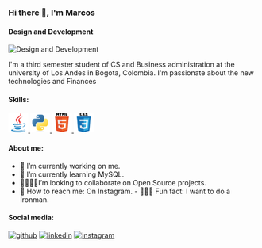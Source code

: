 ### Hi there 👋, I'm Marcos
#### Design and Development
![Design and Development](https://careers.insightconsultants.co/wp-content/uploads/2020/09/1_sV60JhlYL4IdWjcNvKTJRA.png)

I'm a third semester student of CS and Business administration at the university of Los Andes in Bogota, Colombia. I'm passionate about the new technologies and Finances

#### Skills:
<p align="left">
<!--Java -->
<a href="#" target="_blank"> <img src="https://raw.githubusercontent.com/devicons/devicon/master/icons/java/java-original.svg" alt="java" width="40" height="40"/> </a>
<!--Python -->
<a href="#" target="_blank"> <img src="https://raw.githubusercontent.com/devicons/devicon/master/icons/python/python-original.svg" alt="python" width="40" height="40"/> </a> 
<!-- HTML -->
<a href="#" target="_blank"> <img src="https://raw.githubusercontent.com/devicons/devicon/master/icons/html5/html5-original-wordmark.svg" alt="html5" width="40" height="40"/> </a>
<!--CSS 3 -->
 <a href="#" target="_blank"> <img src="https://raw.githubusercontent.com/devicons/devicon/master/icons/css3/css3-original-wordmark.svg" alt="css3" width="40" height="40"/></a>
</p>


#### About me:
- 🔭 I’m currently working on me. 
- 🌱 I’m currently learning MySQL.
- 🫱🏽‍🫲🏾I’m looking to collaborate on Open Source projects. 
- 📩 How to reach me: On Instagram.
- 🏊🏽‍♂️ Fun fact: I want to do a Ironman.

#### Social media:
[<img src='https://cdn.jsdelivr.net/npm/simple-icons@3.0.1/icons/github.svg' alt='github' height='40'>](https://github.com/Marcosespa)  [<img src='https://cdn.jsdelivr.net/npm/simple-icons@3.0.1/icons/linkedin.svg' alt='linkedin' height='40'>](https://www.linkedin.com/in/MarcosEspaña/)  [<img src='https://cdn.jsdelivr.net/npm/simple-icons@3.0.1/icons/instagram.svg' alt='instagram' height='40'>](https://www.instagram.com/marcos.r.espa/)  



<!--
**Marcosespa/Marcosespa** is a ✨ _special_ ✨ repository because its `README.md` (this file) appears on your GitHub profile.

Here are some ideas to get you started:

- 🔭 I’m currently working on ...
- 🌱 I’m currently learning ...
- 👯 I’m looking to collaborate on ...
- 🤔 I’m looking for help with ...
- 💬 Ask me about ...
- 📫 How to reach me: ...
- 😄 Pronouns: ...
- ⚡ Fun fact: ...
-->
